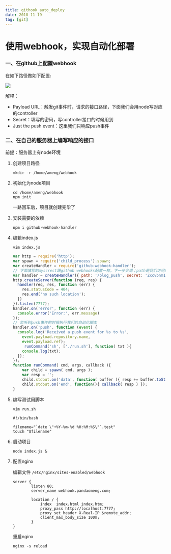 ```yaml
---
title: githook_auto_deploy
date: 2018-11-19
tag: [git]
---
```


# 使用webhook，实现自动化部署

###  一、在github上配置webhook

在如下路径做如下配置:

![](http://images.pandaomeng.com/c5cabbce5e9512c2ca52159767b00fe4.jpg)

解释：

- Payload URL：触发git事件时，请求的接口路径，下面我们会用node写对应的controller
- Secret：填写的密码，写controller接口的时候用到
- Just the push event：这里我们只响应push事件



### 二、在自己的服务器上编写响应的接口

前提：服务器上有node环境

1. 创建项目路径

   ```shell
   mkdir -r /home/ameng/webhook
   ```

2. 初始化为node项目

   ```shell
   cd /home/ameng/webhook
   npm init
   ```

   一路回车后，项目就创建完毕了

3. 安装需要的依赖

   ```shell
   npm i github-webhook-handler
   ```

4. 编辑index.js

   ```shell
   vim index.js
   ```

   ```js
   var http = require('http');
   var spawn = require('child_process').spawn;
   var createHandler = require('github-webhook-handler');
   // 下面填写的myscrect跟github webhooks配置一样，下一步会说；path是我们访问的路径
   var handler = createHandler({ path: '/blog_push', secret: 'Zxcvbnm123' });
   http.createServer(function (req, res) {
     handler(req, res, function (err) {
       res.statusCode = 404;
       res.end('no such location');
     })
   }).listen(7777);
   handler.on('error', function (err) {
     console.error('Error:', err.message)
   });
   // 监听到push事件的时候执行我们的自动化脚本
   handler.on('push', function (event) {
     console.log('Received a push event for %s to %s',
       event.payload.repository.name,
       event.payload.ref);
     	runCommand('sh', ['./run.sh'], function( txt ){
       console.log(txt);
     });
   });
   function runCommand( cmd, args, callback ){
       var child = spawn( cmd, args );
       var resp = '';
       child.stdout.on('data', function( buffer ){ resp += buffer.toString(); });
       child.stdout.on('end', function(){ callback( resp ) });
   }
   ```

5. 编写测试用脚本

   ```
   vim run.sh
   ```

   ```
   #!/bin/bash
   
   filename="`date \"+%Y-%m-%d %H:%M:%S\"`.test"
   touch "$filename"
   ```

6. 启动项目

   ```shell
   node index.js &
   ```

7. 配置nginx

   编辑文件 `/etc/nginx/sites-enabled/webhook`

   ```shell
   server {
           listen 80;
           server_name webhook.pandaomeng.com;
   
           location / {
               index  index.html index.htm;
               proxy_pass http://localhost:7777;
               proxy_set_header X-Real-IP $remote_addr;
               client_max_body_size 100m;
           }
   }
   ```

   重启nginx

   ```shell
   nginx -s reload
   ```






















